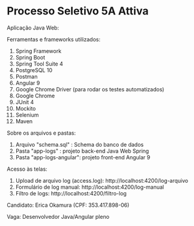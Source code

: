 # Processo Seletivo 5A Attiva

Aplicação Java Web:

Ferramentas e frameworks utilizados:

1. Spring Framework
2. Spring Boot
3. Spring Tool Suite 4
4. PostgreSQL 10
5. Postman
6. Angular 9
7. Google Chrome Driver (para rodar os testes automatizados)
8. Google Chrome 
9. JUnit 4
10. Mockito
11. Selenium
12. Maven


Sobre os arquivos e pastas:

1. Arquivo "schema.sql" : Schema do banco de dados
2. Pasta "app-logs" : projeto back-end Java Web Spring
3. Pasta "app-logs-angular": projeto front-end Angular 9


Acesso às telas:

1. Upload de arquivo log (access.log): http://localhost:4200/log-arquivo
2. Formulário de log manual: http://localhost:4200/log-manual
3. Filtro de logs: http://localhost:4200/filtro-log


Candidato: Erica Okamura (CPF: 353.417.898-06)

Vaga: Desenvolvedor Java/Angular pleno
